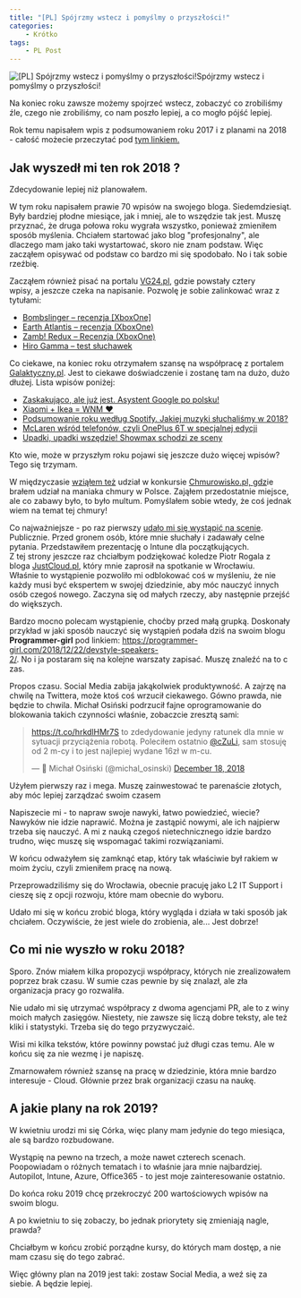 ```yaml
---
title: "[PL] Spójrzmy wstecz i pomyślmy o przyszłości!"
categories:
    - Krótko
tags:
    - PL Post
---
```

![[PL] Spójrzmy wstecz i pomyślmy o przyszłości!](/assets/images/posts/spojrzmy-wstecz-i-pomyslmy-o-przyszlosci/top.png)Spójrzmy wstecz i pomyślmy o przyszłości!

<!-- wp:paragraph -->
<p>Na koniec roku zawsze możemy spojrzeć wstecz, zobaczyć co zrobiliśmy źle, czego nie zrobiliśmy, co nam poszło lepiej, a co mogło pójść lepiej.</p>
<!-- /wp:paragraph -->

<!-- wp:paragraph -->
<p>Rok temu napisałem wpis z podsumowaniem roku 2017 i z planami na 2018 - całość możecie przeczytać pod <a href="https://piesik.me/2017/12/29/podsumowanie-oraz-plany/">tym linkiem.</a></p>
<!-- /wp:paragraph -->

<!-- wp:heading -->
<h2>Jak wyszedł mi ten rok 2018 ? </h2>
<!-- /wp:heading -->

<!-- wp:paragraph -->
<p>Zdecydowanie lepiej niż planowałem.</p>
<!-- /wp:paragraph -->

<!-- wp:paragraph -->
<p>W tym roku napisałem prawie 70 wpisów na swojego bloga. Siedemdziesiąt.  Były bardziej płodne miesiące, jak i mniej, ale to wszędzie tak jest. Muszę przyznać, że druga połowa roku wygrała wszystko, ponieważ zmieniłem sposób myślenia. Chciałem startować jako blog "profesjonalny", ale dlaczego mam jako taki wystartować, skoro nie znam podstaw. Więc zacząłem opisywać od podstaw co bardzo mi się spodobało. No i tak sobie rzeźbię.</p>
<!-- /wp:paragraph -->

<!-- wp:paragraph -->
<p>Zacząłem również pisać na portalu <a rel="noreferrer noopener" aria-label="VG24.pl (otwiera się w nowej karcie)" href="https://vg24.pl" target="_blank">VG24.pl</a>,&nbsp;gdzie&nbsp;powstały&nbsp;cztery wpisy,&nbsp;a&nbsp;jeszcze&nbsp;czeka&nbsp;na&nbsp;napisanie. Pozwolę je sobie zalinkować wraz z tytułami:<br></p>
<!-- /wp:paragraph -->

<!-- wp:list -->
<ul><li><a href="https://vg24.pl/bombslinger-recenzja/" target="_blank" rel="noreferrer noopener" aria-label=" (otwiera się w nowej karcie)">Bombslinger – recenzja [XboxOne]</a></li><li><a href="https://vg24.pl/earth-atlantis-recenzja-xboxone/">Earth Atlantis – recenzja (XboxOne)</a></li><li><a href="https://vg24.pl/zamb-redux-recenzja-xboxone/">Zamb! Redux – Recenzja (XboxOne)</a></li><li><a href="https://vg24.pl/hiro-gamma-test/">Hiro Gamma – test słuchawek</a></li></ul>
<!-- /wp:list -->

<!-- wp:paragraph -->
<p>Co ciekawe, na koniec roku otrzymałem szansę na współpracę z portalem <a href="https://galaktyczny.pl">Galaktyczny.pl</a>.&nbsp;Jest&nbsp;to&nbsp;ciekawe&nbsp;doświadczenie i zostanę tam na dużo, dużo dłużej. Lista wpisów poniżej:</p>
<!-- /wp:paragraph -->

<!-- wp:list -->
<ul><li><a href="https://galaktyczny.pl/2018/11/20/asystent-google-po-polsku/">Zaskakująco, ale już jest. Asystent Google po polsku!</a></li><li><a href="https://galaktyczny.pl/2018/12/03/xiaomi-ikea-wspolpraca/">Xiaomi + Ikea = WNM ❤️</a></li><li><a href="https://galaktyczny.pl/2018/12/06/spotify-wrapped-2018-podsumowanie/">Podsumowanie roku według Spotify. Jakiej muzyki słuchaliśmy w 2018?</a></li><li><a href="https://galaktyczny.pl/2018/12/11/oneplus-6t-mclaren-premiera/">McLaren wśród telefonów, czyli OnePlus 6T w specjalnej edycji</a></li><li><a href="https://galaktyczny.pl/2018/12/13/koniec-showmax-w-polsce/">Upadki, upadki wszędzie! Showmax schodzi ze sceny</a></li></ul>
<!-- /wp:list -->

<!-- wp:paragraph -->
<p>Kto wie, może w przyszłym roku pojawi się jeszcze dużo więcej wpisów? Tego się trzymam.</p>
<!-- /wp:paragraph -->

<!-- wp:paragraph -->
<p>W międzyczasie <a href="https://dzejzibloguje.pl/2018/09/07/igrzyska-chmury-w-wroclawiu/">wziąłem też</a> udział w konkursie <a href="http://chmurowisko.pl">Chmurowisko.pl,&nbsp;gdz</a>ie brałem udział na maniaka chmury w Polsce. Zająłem przedostatnie miejsce, ale co zabawy było, to było multum. Pomyślałem sobie wtedy, że coś jednak wiem na temat tej chmury!</p>
<!-- /wp:paragraph -->

<!-- wp:paragraph -->
<p>Co najważniejsze - po raz pierwszy <a href="https://dzejzibloguje.pl/2018/10/30/11-spotkanie-microsoft-azure-user-group-we-wroclawiu/">udało mi się wystąpić na scenie</a>. Publicznie. Przed gronem osób, które mnie słuchały i zadawały celne pytania.  Przedstawiłem prezentację o Intune dla początkujących. <br>Z tej strony jeszcze raz chciałbym podziękować koledze Piotr Rogala z bloga <a href="https://justcloud.pl/blog/">JustCloud.pl</a>,&nbsp;który&nbsp;mnie&nbsp;zaprosił&nbsp;na&nbsp;spotkanie&nbsp;w&nbsp;Wrocławiu.<br>Właśnie to wystąpienie pozwoliło mi odblokować coś w myśleniu, że nie każdy musi być ekspertem w swojej dziedzinie, aby móc nauczyć innych osób czegoś nowego. Zaczyna się od małych rzeczy, aby następnie przejść do większych.</p>
<!-- /wp:paragraph -->

<!-- wp:paragraph -->
<p>Bardzo mocno polecam wystąpienie, choćby przed małą grupką. Doskonały przykład w jaki sposób nauczyć się wystąpień podała dziś na swoim blogu <strong>Programmer-girl</strong> pod linkiem: <a href="https://programmer-girl.com/2018/12/22/devstyle-speakers-2/">https://programmer-girl.com/2018/12/22/devstyle-speakers-2/</a>.&nbsp;No&nbsp;i&nbsp;ja&nbsp;postaram&nbsp;się&nbsp;na&nbsp;kolejne&nbsp;warszaty&nbsp;zapisać.&nbsp;Muszę&nbsp;znaleźć&nbsp;na&nbsp;to&nbsp;czas.</p>
<!-- /wp:paragraph -->

<!-- wp:paragraph -->
<p>Propos czasu. Social Media zabija jakąkolwiek produktywność. A zajrzę na chwilę na Twittera, może ktoś coś wrzucił ciekawego. Gówno prawda, nie będzie to chwila. Michał Osiński podrzucił fajne oprogramowanie do blokowania takich czynności właśnie, zobaczcie zresztą sami:</p>
<!-- /wp:paragraph -->

<!-- wp:html -->
<blockquote class="twitter-tweet" data-partner="tweetdeck"><p lang="pl" dir="ltr"><a href="https://t.co/hrkdlHMr7S">https://t.co/hrkdlHMr7S</a> to zdedydowanie jedyny ratunek dla mnie w sytuacji przyciążenia robotą. Poleciłem ostatnio <a href="https://twitter.com/cZuLi?ref_src=twsrc%5Etfw">@cZuLi</a>, sam stosuję od 2 m-cy i to jest najlepiej wydane 16zł w m-cu.</p>— 🐼 Michał Osiński (@michal_osinski) <a href="https://twitter.com/michal_osinski/status/1075148450197577728?ref_src=twsrc%5Etfw">December 18, 2018</a></blockquote>
<script async="" src="https://platform.twitter.com/widgets.js" charset="utf-8"></script>
<!-- /wp:html -->

<!-- wp:paragraph -->
<p>Użyłem pierwszy raz i mega. Muszę zainwestować te parenaście złotych, aby móc lepiej zarządzać swoim czasem </p>
<!-- /wp:paragraph -->

<!-- wp:paragraph -->
<p>Napiszecie mi - to napraw swoje nawyki, łatwo powiedzieć, wiecie? Nawyków nie idzie naprawić. Można je zastąpić nowymi, ale ich najpierw trzeba się nauczyć. A mi z nauką czegoś nietechnicznego idzie bardzo trudno, więc muszę się wspomagać takimi rozwiązaniami.</p>
<!-- /wp:paragraph -->

<!-- wp:paragraph -->
<p>W końcu odważyłem się zamknąć etap, który tak właściwie był rakiem w moim życiu, czyli zmieniłem pracę na nową.</p>
<!-- /wp:paragraph -->

<!-- wp:paragraph -->
<p>Przeprowadziliśmy się do Wrocławia, obecnie pracuję jako L2 IT Support i cieszę się z opcji rozwoju, które mam obecnie do wyboru.</p>
<!-- /wp:paragraph -->

<!-- wp:paragraph -->
<p>Udało mi się w końcu zrobić bloga, który wygląda i działa w taki sposób jak chciałem. Oczywiście, że jest wiele do zrobienia, ale... Jest dobrze!</p>
<!-- /wp:paragraph -->

<!-- wp:heading -->
<h2>Co mi nie wyszło w roku 2018?</h2>
<!-- /wp:heading -->

<!-- wp:paragraph -->
<p>Sporo. Znów miałem kilka propozycji współpracy, których nie zrealizowałem poprzez brak czasu. W sumie czas pewnie by się znalazł, ale zła organizacja pracy go rozwaliła.</p>
<!-- /wp:paragraph -->

<!-- wp:paragraph -->
<p>Nie udało mi się utrzymać współpracy z dwoma agencjami PR, ale to z winy moich małych zasięgów. Niestety, nie zawsze się liczą dobre teksty, ale też kliki i statystyki. Trzeba się do tego przyzwyczaić.</p>
<!-- /wp:paragraph -->

<!-- wp:paragraph -->
<p>Wisi mi kilka tekstów, które powinny powstać już długi czas temu. Ale w końcu się za nie wezmę i je napiszę.</p>
<!-- /wp:paragraph -->

<!-- wp:paragraph -->
<p>Zmarnowałem również szansę na pracę w dziedzinie, która mnie bardzo interesuje - Cloud. Głównie przez brak organizacji czasu na naukę.</p>
<!-- /wp:paragraph -->

<!-- wp:heading -->
<h2>A jakie plany na rok 2019?</h2>
<!-- /wp:heading -->

<!-- wp:paragraph -->
<p>W kwietniu urodzi mi się Córka, więc plany mam jedynie do tego miesiąca, ale są bardzo rozbudowane.</p>
<!-- /wp:paragraph -->

<!-- wp:paragraph -->
<p>Wystąpię na pewno na trzech, a może nawet czterech scenach. Poopowiadam o różnych tematach i to właśnie jara mnie najbardziej. Autopilot, Intune, Azure, Office365 - to jest moje zainteresowanie ostatnio.</p>
<!-- /wp:paragraph -->

<!-- wp:paragraph -->
<p>Do końca roku 2019 chcę przekroczyć 200 wartościowych wpisów na swoim blogu.</p>
<!-- /wp:paragraph -->

<!-- wp:paragraph -->
<p>A po kwietniu to się zobaczy, bo jednak priorytety się zmieniają nagle, prawda?</p>
<!-- /wp:paragraph -->

<!-- wp:paragraph -->
<p>Chciałbym w końcu zrobić porządne kursy, do których mam dostęp, a nie mam czasu się do tego zabrać. </p>
<!-- /wp:paragraph -->

<!-- wp:paragraph -->
<p>Więc główny plan na 2019 jest taki: zostaw Social Media, a weź się za siebie. A będzie lepiej.</p>
<!-- /wp:paragraph -->